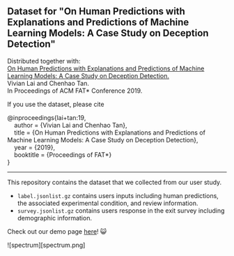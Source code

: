 ## Dataset for "On Human Predictions with Explanations and Predictions of Machine Learning Models: A Case Study on Deception Detection"

Distributed together with:    
[On Human Predictions with Explanations and Predictions of Machine Learning Models: A Case Study on Deception Detection.](https://chenhaot.com/papers/human-predictions.html)   
Vivian Lai and Chenhao Tan.    
In Proceedings of ACM FAT* Conference 2019.

If you use the dataset, please cite

@inproceedings{lai+tan:19,    
     &nbsp;&nbsp;&nbsp;&nbsp;author = {Vivian Lai and Chenhao Tan},     
     &nbsp;&nbsp;&nbsp;&nbsp;title = {On Human Predictions with Explanations and Predictions of Machine Learning Models: A Case Study on Deception Detection},    
     &nbsp;&nbsp;&nbsp;&nbsp;year = {2019},     
     &nbsp;&nbsp;&nbsp;&nbsp;booktitle = {Proceedings of FAT*}      
}

--------------------------------------------------------------

This repository contains the dataset that we collected from our user study.

* `label.jsonlist.gz` contains users inputs including human predictions, the associated experimental condition, and review information.
* `survey.jsonlist.gz` contains users response in the exit survey including demographic information.

Check out our demo page [here](https://deception.machineintheloop.com/)! :smiley_cat:


![spectrum][spectrum.png]

